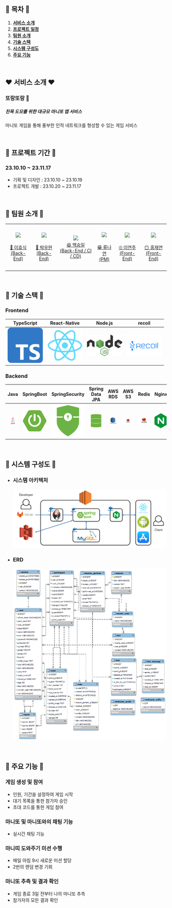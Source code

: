 <p align="center">
  <br>

<div 
![image](/img/screen_one.png)
![image](/img/screen_two.png)
![image](/img/screen_three.png)
  <br>
</p>

## 🤍 목차 🤍

1. [**서비스 소개**](#1)
2. [**프로젝트 일정**](#2)
3. [**팀원 소개**](#3)
4. [**기술 스택**](#4)
5. [**시스템 구성도**](#5)
6. [**주요 기능**](#6)

<div id="1"></div>
<br/>

## ❤️ 서비스 소개 ❤️

### 또랑또랑 🤩

##### 친목 도모를 위한 대규모 마니또 앱 서비스

마니또 게임을 통해 풍부한 인적 네트워크를 형성할 수 있는 게임 서비스

<div id="2"></div>
<br/>

## 🧡 프로젝트 기간 🧡

### 23.10.10 ~ 23.11.17

- 기획 및 디자인 : 23.10.10 ~ 23.10.19
- 프로젝트 개발 : 23.10.20 ~ 23.11.17

<br/>

<div id="3"></div>

## 💛 팀원 소개 💛

<table>
    <tr>
        <td height="140px" align="center"> <a href="https://github.com/hy06ixk">
            <img src="https://avatars.githubusercontent.com/hy06ixk" width="140px" /> <br><br> 👑 이효식 <br>(Back-End) </a> <br></td>
        <td height="140px" align="center"> <a href="https://github.com/138901146">
            <img src="https://avatars.githubusercontent.com/138901146" width="140px" /> <br><br> 🙂 박우현 <br>(Back-End) </a> <br></td>
        <td height="140px" align="center"> <a href="https://github.com/greenTea31">
            <img src="https://avatars.githubusercontent.com/greenTea31" width="140px" /> <br> 😆 백승일 <br>(Back-End / CI / CD) </a> <br></td>
        <td height="140px" align="center"> <a href="https://github.com/ryunayeon">
            <img src="https://avatars.githubusercontent.com/ryunayeon" width="140px" /> <br><br> 😁 류나연 <br>(PM) </a> <br></td>
        <td height="140px" align="center"> <a href="https://github.com/yeonjulee812">
            <img src="https://avatars.githubusercontent.com/yeonjulee812" width="140px" /> <br><br> 🙄 이연주 <br>(Front-End) </a> <br></td>
        <td height="140px" align="center"> <a href="https://github.com/HongJaeyeon">
            <img src="https://avatars.githubusercontent.com/HongJaeyeon" width="140px" /> <br><br> 😶 홍재연 <br>(Front-End) </a> <br></td>
    </tr>
</table>

<br>

<div id="4"></div>

## 💚 기술 스택 💚

### Frontend

|                 TypeScript                 |             React-Native              |                Node.js                 |                 recoil                 |
| :----------------------------------------: | :-----------------------------------: | :------------------------------------: | :------------------------------------: |
| <img src="img/typescript.png" width="110"> | <img src="img/react.png" width="110"> | <img src="img/nodejs.png" width="110"> | <img src="img/recoil.png" width="110"> |

### Backend

|                 Java                 |                 SpringBoot                 |                 SpringSecurity                 |                Spring Data JPA                |                AWS RDS                 |                AWS S3                 |                 Redis                 |                 Nginx                 |                 Docker                 |                 Jenkins                 |
| :----------------------------------: | :----------------------------------------: | :--------------------------------------------: | :-------------------------------------------: | :------------------------------------: | :-----------------------------------: | :-----------------------------------: | :-----------------------------------: | :------------------------------------: | :-------------------------------------: |
| <img src="img/java.png" width="110"> | <img src="img/springboot.png" width="110"> | <img src="img/springsecurity.png" width="110"> | <img src="img/springdatajpa.png" width="110"> | <img src="img/awsrds.png" width="110"> | <img src="img/awss3.png" width="110"> | <img src="img/redis.png" width="110"> | <img src="img/nginx.png" width="110"> | <img src="img/docker.png" width="110"> | <img src="img/jenkins.png" width="110"> |

<br />

<div id="5"></div>

## 💙 시스템 구성도 💙

- ### 시스템 아키텍처

    <img src="img/architecture.png">

- ### ERD
    <img src="img/erd.png">

<br />

<div id="6"></div>

## 💜 주요 기능 💜

### 게임 생성 및 참여

- 인원, 기간을 설정하여 게임 시작
- 대기 목록을 통한 참가자 승인
- 초대 코드를 통한 게임 참여

### 마니또 및 마니또와의 채팅 기능

- 실시간 채팅 기능

### 마니띠 도와주기 미션 수행

- 매일 아침 9시 새로운 미션 할당
- 2번의 랜덤 변경 기회

### 마니또 추측 및 결과 확인

- 게임 종료 3일 전부터 나의 마니또 추측
- 참가자의 모든 결과 확인

